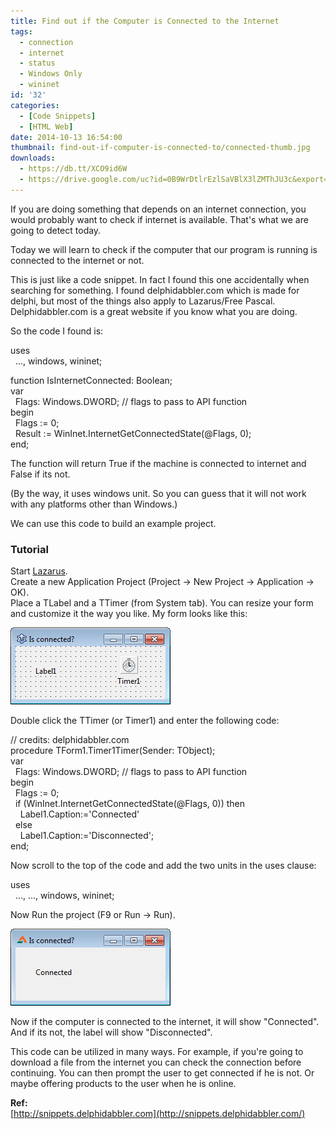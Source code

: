 ```yaml
---
title: Find out if the Computer is Connected to the Internet
tags:
  - connection
  - internet
  - status
  - Windows Only
  - wininet
id: '32'
categories:
  - [Code Snippets]
  - [HTML Web]
date: 2014-10-13 16:54:00
thumbnail: find-out-if-computer-is-connected-to/connected-thumb.jpg
downloads:
  - https://db.tt/XCO9id6W
  - https://drive.google.com/uc?id=0B9WrDtlrEzlSaVBlX3lZMThJU3c&export=download
---
```


If you are doing something that depends on an internet connection, you would probably want to check if internet is available. That's what we are going to detect today.
<!-- more -->
  
  
  
Today we will learn to check if the computer that our program is running is connected to the internet or not.  
  
This is just like a code snippet. In fact I found this one accidentally when searching for something. I found delphidabbler.com which is made for delphi, but most of the things also apply to Lazarus/Free Pascal. Delphidabbler.com is a great website if you know what you are doing.  
  
  
So the code I found is:  
  

uses  
  ..., windows, wininet;  
  
function IsInternetConnected: Boolean;  
var  
  Flags: Windows.DWORD; // flags to pass to API function  
begin  
  Flags := 0;  
  Result := WinInet.InternetGetConnectedState(@Flags, 0);  
end;

  
The function will return True if the machine is connected to internet and False if its not.  
  
(By the way, it uses windows unit. So you can guess that it will not work with any platforms other than Windows.)  
  
We can use this code to build an example project.  
  

### Tutorial

Start [Lazarus](http://lazarus.freepascal.org/).  
Create a new Application Project (Project -> New Project -> Application -> OK).  
Place a TLabel and a TTimer (from System tab). You can resize your form and customize it the way you like. My form looks like this:  
  

![](find-out-if-computer-is-connected-to/is-connected.gif)

  
Double click the TTimer (or Timer1) and enter the following code:  
  

// credits: delphidabbler.com  
procedure TForm1.Timer1Timer(Sender: TObject);  
var  
  Flags: Windows.DWORD; // flags to pass to API function  
begin  
  Flags := 0;  
  if (WinInet.InternetGetConnectedState(@Flags, 0)) then  
    Label1.Caption:='Connected'  
  else  
    Label1.Caption:='Disconnected';  
end;

  
Now scroll to the top of the code and add the two units in the uses clause:  
  
  

uses  
  ..., ..., windows, wininet;

  
Now Run the project (F9 or Run -> Run).  
  

![](find-out-if-computer-is-connected-to/is-connected-lazarus.gif)

  
Now if the computer is connected to the internet, it will show "Connected". And if its not, the label will show "Disconnected".  
  
This code can be utilized in many ways. For example, if you're going to download a file from the internet you can check the connection before continuing. You can then prompt the user to get connected if he is not. Or maybe offering products to the user when he is online.  

**Ref:**  
[http://snippets.delphidabbler.com](http://snippets.delphidabbler.com/)
